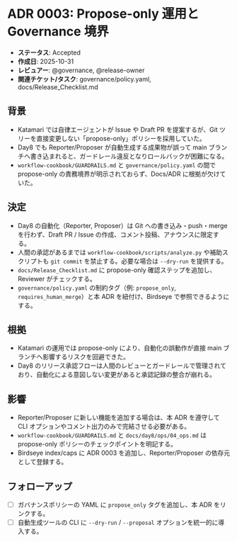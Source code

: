 # ADR 0003: Propose-only 運用と Governance 境界

- **ステータス**: Accepted
- **作成日**: 2025-10-31
- **レビュアー**: @governance, @release-owner
- **関連チケット/タスク**: governance/policy.yaml, docs/Release_Checklist.md

## 背景
- Katamari では自律エージェントが Issue や Draft PR を提案するが、Git ツリーを直接変更しない「propose-only」ポリシーを採用していた。
- Day8 でも Reporter/Proposer が自動生成する成果物が誤って main ブランチへ書き込まれると、ガードレール違反となりロールバックが困難になる。
- `workflow-cookbook/GUARDRAILS.md` と `governance/policy.yaml` の間で propose-only の責務境界が明示されておらず、Docs/ADR に根拠が欠けていた。

## 決定
- Day8 の自動化（Reporter, Proposer）は Git への書き込み・push・merge を行わず、Draft PR / Issue の作成、コメント投稿、アナウンスに限定する。
- 人間の承認があるまでは `workflow-cookbook/scripts/analyze.py` や補助スクリプトも `git commit` を禁止する。必要な場合は `--dry-run` を提供する。
- `docs/Release_Checklist.md` に propose-only 確認ステップを追加し、Reviewer がチェックする。
- `governance/policy.yaml` の制約タグ（例: `propose_only`, `requires_human_merge`）と本 ADR を紐付け、Birdseye で参照できるようにする。

## 根拠
- Katamari の運用では propose-only により、自動化の誤動作が直接 main ブランチへ影響するリスクを回避できた。
- Day8 のリリース承認フローは人間のレビューとガードレールで管理されており、自動化による意図しない変更があると承認記録の整合が崩れる。

## 影響
- Reporter/Proposer に新しい機能を追加する場合は、本 ADR を遵守して CLI オプションやコメント出力のみで完結させる必要がある。
- `workflow-cookbook/GUARDRAILS.md` と `docs/day8/ops/04_ops.md` は propose-only ポリシーのチェックポイントを明記する。
- Birdseye index/caps に ADR 0003 を追加し、Reporter/Proposer の依存元として登録する。

## フォローアップ
- [ ] ガバナンスポリシーの YAML に `propose_only` タグを追加し、本 ADR をリンクする。
- [ ] 自動生成ツールの CLI に `--dry-run` / `--proposal` オプションを統一的に導入する。
